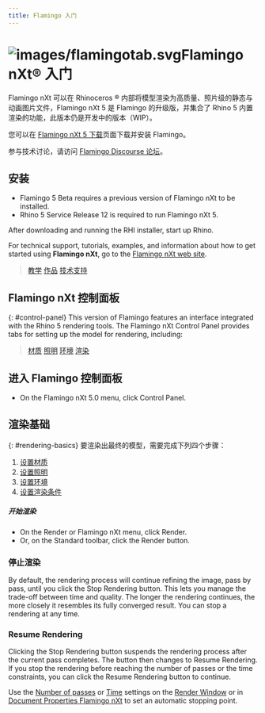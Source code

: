 ```yaml
---
title: Flamingo 入门
---
```



# ![images/flamingotab.svg](http://help.mcneel.com/en/flamingo/5/website/images/flamingotab.svg)Flamingo nXt® 入门
Flamingo nXt 可以在 Rhinoceros ® 内部将模型渲染为高质量、照片级的静态与动画图片文件，Flamingo nXt 5 是 Flamingo 的升级版，并集合了 Rhino 5 内置渲染的功能，此版本仍是开发中的版本（WIP）。

您可以在 [Flamingo nXt 5 下载](http://www.rhino3d.com/download/flamingo/5/beta)页面下载并安装 Flamingo。

参与技术讨论，请访问 [Flamingo Discourse 论坛](http://discourse.mcneel.com/c/rendering/flamingo)。

## 安装

* Flamingo 5 Beta requires a previous version of Flamingo nXt to be installed.
* Rhino 5 Service Release 12 is required to run Flamingo nXt 5.

After downloading and running the RHI installer, start up Rhino.

For technical support, tutorials, examples, and information about how to get started using **Flamingo nXt**, go to the [Flamingo nXt web site](http://nxt.flamingo3d.com/).

>[教学](http://nxt.flamingo3d.com/page/tutorials-and-documentation)
>[作品](http://nxt.flamingo3d.com/photo)
>[技术支持](http://nxt.flamingo3d.com/forum)

## Flamingo nXt 控制面板
{: #control-panel}
This version of Flamingo features an interface integrated with the Rhino 5 rendering tools. The Flamingo nXt Control Panel provides tabs for setting up the model for rendering, including:

>[材质](materials-tab.html)
>[照明](lighting-tab.html)
>[环境](environment-tab.html)
>[渲染](render-tab.html)

## 进入 Flamingo 控制面板
* On the Flamingo nXt 5.0 menu, click Control Panel.

## 渲染基础
{: #rendering-basics}
要渲染出最终的模型，需要完成下列四个步骤：

 1. [设置材质](material-editor.html)
 1. [设置照明](lighting-tab.html)
 1. [设置环境](environment-tab.html)
 1. [设置渲染条件](render-tab.html)

##### 开始渲染
* On the Render or Flamingo nXt menu, click Render.
* Or, on the Standard toolbar, click the Render button.

### 停止渲染
By default, the rendering process will continue refining the image, pass by pass, until you click the Stop Rendering button. This lets you manage the trade-off between time and quality. The longer the rendering continues, the more closely it resembles its fully converged result. You can stop a rendering at any time.

### Resume Rendering
Clicking the Stop Rendering button suspends the rendering process after the current pass completes.
The button then changes to Resume Rendering. If you stop the rendering before reaching the number of passes or the time constraints, you can click the Resume Rendering button to continue.

Use the [Number of passes](render-window.html#number-of-passes) or [Time](render-window.html#time) settings on the [Render Window](render-window.html) or in [Document Properties Flamingo nXt](documentproperties-flamingo.html) to set an automatic stopping point.

